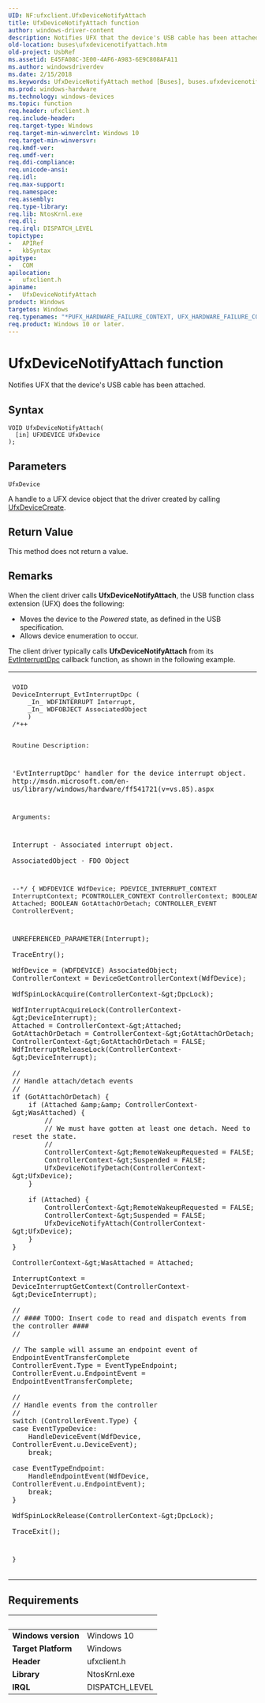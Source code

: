 ```yaml
---
UID: NF:ufxclient.UfxDeviceNotifyAttach
title: UfxDeviceNotifyAttach function
author: windows-driver-content
description: Notifies UFX that the device's USB cable has been attached.
old-location: buses\ufxdevicenotifyattach.htm
old-project: UsbRef
ms.assetid: E45FA08C-3E00-4AF6-A983-6E9C808AFA11
ms.author: windowsdriverdev
ms.date: 2/15/2018
ms.keywords: UfxDeviceNotifyAttach method [Buses], buses.ufxdevicenotifyattach, ufxclient/UfxDeviceNotifyAttach, UfxDeviceNotifyAttach
ms.prod: windows-hardware
ms.technology: windows-devices
ms.topic: function
req.header: ufxclient.h
req.include-header: 
req.target-type: Windows
req.target-min-winverclnt: Windows 10
req.target-min-winversvr: 
req.kmdf-ver: 
req.umdf-ver: 
req.ddi-compliance: 
req.unicode-ansi: 
req.idl: 
req.max-support: 
req.namespace: 
req.assembly: 
req.type-library: 
req.lib: NtosKrnl.exe
req.dll: 
req.irql: DISPATCH_LEVEL
topictype:
-	APIRef
-	kbSyntax
apitype:
-	COM
apilocation:
-	ufxclient.h
apiname:
-	UfxDeviceNotifyAttach
product: Windows
targetos: Windows
req.typenames: "*PUFX_HARDWARE_FAILURE_CONTEXT, UFX_HARDWARE_FAILURE_CONTEXT"
req.product: Windows 10 or later.
---
```



# UfxDeviceNotifyAttach function
Notifies UFX that the device's  USB cable has been attached.

## Syntax

````
VOID UfxDeviceNotifyAttach(
  [in] UFXDEVICE UfxDevice
);
````

## Parameters

`UfxDevice`

A handle to a UFX device object that the driver created by calling <a href="..\ufxclient\nf-ufxclient-ufxdevicecreate.md">UfxDeviceCreate</a>.


## Return Value

This method does not return a value.

## Remarks

When the client driver calls <b>UfxDeviceNotifyAttach</b>, the USB function class extension (UFX) does the following:

<ul>
<li>Moves the device to the <i>Powered</i> state, as defined in the USB specification.</li>
<li>Allows device enumeration to occur.</li>
</ul>
The client driver typically calls <b>UfxDeviceNotifyAttach</b> from its <a href="..\wdfinterrupt\nc-wdfinterrupt-evt_wdf_interrupt_dpc.md">EvtInterruptDpc</a> callback function, as shown in the following example.

<div class="code"><span codelanguage=""><table>
<tr>
<th></th>
</tr>
<tr>
<td>
<pre>VOID 
DeviceInterrupt_EvtInterruptDpc (
    _In_ WDFINTERRUPT Interrupt,
    _In_ WDFOBJECT AssociatedObject
    )
/*++

Routine Description:

    'EvtInterruptDpc' handler for the device interrupt object.
    http://msdn.microsoft.com/en-us/library/windows/hardware/ff541721(v=vs.85).aspx

Arguments:

    Interrupt - Associated interrupt object.

    AssociatedObject - FDO Object

--*/
{
    WDFDEVICE WdfDevice;
    PDEVICE_INTERRUPT_CONTEXT InterruptContext;
    PCONTROLLER_CONTEXT ControllerContext;
    BOOLEAN Attached;
    BOOLEAN GotAttachOrDetach;
    CONTROLLER_EVENT ControllerEvent;

    UNREFERENCED_PARAMETER(Interrupt);

    TraceEntry();

    WdfDevice = (WDFDEVICE) AssociatedObject;
    ControllerContext = DeviceGetControllerContext(WdfDevice);

    WdfSpinLockAcquire(ControllerContext-&gt;DpcLock);

    WdfInterruptAcquireLock(ControllerContext-&gt;DeviceInterrupt);
    Attached = ControllerContext-&gt;Attached;
    GotAttachOrDetach = ControllerContext-&gt;GotAttachOrDetach;
    ControllerContext-&gt;GotAttachOrDetach = FALSE;
    WdfInterruptReleaseLock(ControllerContext-&gt;DeviceInterrupt);

    //
    // Handle attach/detach events
    //
    if (GotAttachOrDetach) {
        if (Attached &amp;&amp; ControllerContext-&gt;WasAttached) {
            //
            // We must have gotten at least one detach. Need to reset the state.
            //        
            ControllerContext-&gt;RemoteWakeupRequested = FALSE;
            ControllerContext-&gt;Suspended = FALSE;
            UfxDeviceNotifyDetach(ControllerContext-&gt;UfxDevice);
        }

        if (Attached) {
            ControllerContext-&gt;RemoteWakeupRequested = FALSE;
            ControllerContext-&gt;Suspended = FALSE;
            UfxDeviceNotifyAttach(ControllerContext-&gt;UfxDevice);
        }
    }

    ControllerContext-&gt;WasAttached = Attached;

    InterruptContext = DeviceInterruptGetContext(ControllerContext-&gt;DeviceInterrupt);

    //
    // #### TODO: Insert code to read and dispatch events from the controller ####
    // 

    // The sample will assume an endpoint event of EndpointEventTransferComplete
    ControllerEvent.Type = EventTypeEndpoint;
    ControllerEvent.u.EndpointEvent = EndpointEventTransferComplete;
    
    //
    // Handle events from the controller
    //
    switch (ControllerEvent.Type) {
    case EventTypeDevice:
        HandleDeviceEvent(WdfDevice,  ControllerEvent.u.DeviceEvent);
        break;

    case EventTypeEndpoint:
        HandleEndpointEvent(WdfDevice, ControllerEvent.u.EndpointEvent);
        break;
    }

    WdfSpinLockRelease(ControllerContext-&gt;DpcLock);

    TraceExit();
}</pre>
</td>
</tr>
</table></span></div>

## Requirements
| &nbsp; | &nbsp; |
| ---- |:---- |
| **Windows version** | Windows 10  |
| **Target Platform** | Windows |
| **Header** | ufxclient.h |
| **Library** | NtosKrnl.exe |
| **IRQL** | DISPATCH_LEVEL |
